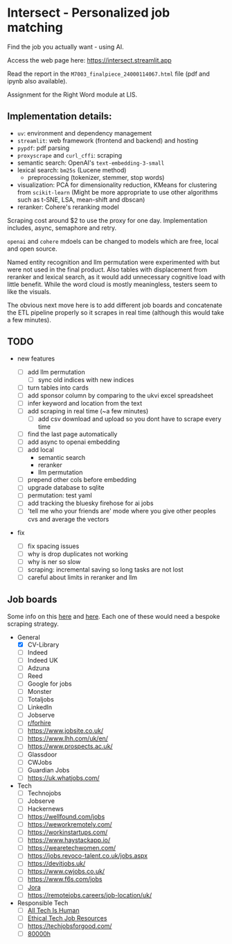 # Intersect - Personalized job matching

Find the job you actually want - using AI.

Access the web page here: https://intersect.streamlit.app

Read the report in the `M7003_finalpiece_24000114067.html` file (pdf and ipynb also available).

Assignment for the Right Word module at LIS.

## Implementation details:

-   `uv`: environment and dependency management
-   `streamlit`: web framework (frontend and backend) and hosting
-   `pypdf`: pdf parsing
-   `proxyscrape` and `curl_cffi`: scraping
-   semantic search: OpenAI's `text-embedding-3-small`
-   lexical search: `bm25s` (Lucene method)
    -   preprocessing (tokenizer, stemmer, stop words)
-   visualization: PCA for dimensionality reduction, KMeans for clustering from `scikit-learn` (Might be more appropriate to use other algorithms such as t-SNE, LSA, mean-shift and dbscan)
-   reranker: Cohere's reranking model

Scraping cost around $2 to use the proxy for one day. Implementation includes, async, semaphore and retry.

`openai` and `cohere` mdoels can be changed to models which are free, local and open source.

Named entity recognition and llm permutation were experimented with but were not used in the final product. Also tables with displacement from reranker and lexical search, as it would add unnecessary cognitive load with little benefit. While the word cloud is mostly meaningless, testers seem to like the visuals.

The obvious next move here is to add different job boards and concatenate the ETL pipeline properly so it scrapes in real time (although this would take a few minutes).

## TODO

-   new features

    -   [ ] add llm permutation
        -   [ ] sync old indices with new indices
    -   [ ] turn tables into cards
    -   [ ] add sponsor column by comparing to the ukvi excel spreadsheet
    -   [ ] infer keyword and location from the text
    -   [ ] add scraping in real time (~a few minutes)
        -   [ ] add csv download and upload so you dont have to scrape every time
    -   [ ] find the last page automatically
    -   [ ] add async to openai embedding
    -   [ ] add local
        -   semantic search
        -   reranker
        -   llm permutation
    -   [ ] prepend other cols before embedding
    -   [ ] upgrade database to sqlite
    -   [ ] permutation: test yaml
    -   [ ] add tracking the bluesky firehose for ai jobs
    -   [ ] 'tell me who your friends are' mode where you give other peoples cvs and average the vectors

-   fix
    -   [ ] fix spacing issues
    -   [ ] why is drop duplicates not working
    -   [ ] why is ner so slow
    -   [ ] scraping: incremental saving so long tasks are not lost
    -   [ ] careful about limits in reranker and llm

## Job boards

Some info on this [here](https://www.techradar.com/best/uk-job-sites) and [here](https://seemehired.com/blog/the-top-uk-job-boards-and-hiring-platforms-to-find-talent-in-2024/). Each one of these would need a bespoke scraping strategy.

-   General
    -   [x] CV-Library
    -   [ ] Indeed
    -   [ ] Indeed UK
    -   [ ] Adzuna
    -   [ ] Reed
    -   [ ] Google for jobs
    -   [ ] Monster
    -   [ ] Totaljobs
    -   [ ] LinkedIn
    -   [ ] Jobserve
    -   [ ] [r/forhire](https://www.reddit.com/r/forhire/)
    -   [ ] https://www.jobsite.co.uk/
    -   [ ] https://www.lhh.com/uk/en/
    -   [ ] https://www.prospects.ac.uk/
    -   [ ] Glassdoor
    -   [ ] CWJobs
    -   [ ] Guardian Jobs
    -   [ ] https://uk.whatjobs.com/
-   Tech
    -   [ ] Technojobs
    -   [ ] Jobserve
    -   [ ] Hackernews
    -   [ ] https://wellfound.com/jobs
    -   [ ] https://weworkremotely.com/
    -   [ ] https://workinstartups.com/
    -   [ ] https://www.haystackapp.io/
    -   [ ] https://wearetechwomen.com/
    -   [ ] https://jobs.revoco-talent.co.uk/jobs.aspx
    -   [ ] https://devitjobs.uk/
    -   [ ] https://www.cwjobs.co.uk/
    -   [ ] https://www.f6s.com/jobs
    -   [ ] [Jora](https://uk.jora.com/)
    -   [ ] https://remotejobs.careers/job-location/uk/
-   Responsible Tech
    -   [ ] [All Tech Is Human](https://alltechishuman.org/responsible-tech-job-board)
    -   [ ] [Ethical Tech Job Resources](https://docs.google.com/spreadsheets/d/1dFVoF6f9VU5pjaGhyyvQaBN0n6ae-iLCtlvsO1N2jhA/edit?gid=0#gid=0)
    -   [ ] https://techjobsforgood.com/
    -   [ ] [80000h](https://jobs.80000hours.org/)
